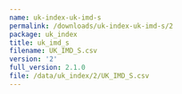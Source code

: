 ```yaml
---
name: uk-index-uk-imd-s
permalink: /downloads/uk-index-uk-imd-s/2
package: uk_index
title: uk_imd_s
filename: UK_IMD_S.csv
version: '2'
full_version: 2.1.0
file: /data/uk_index/2/UK_IMD_S.csv
---
```

